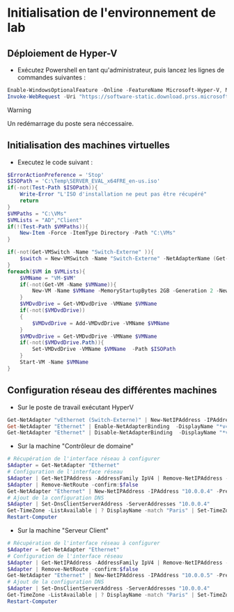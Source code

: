 # Initialisation de l'environnement de lab

## Déploiement de Hyper-V

* Exécutez Powershell en tant qu'administrateur, puis lancez les lignes de commandes suivantes :

```powershell
Enable-WindowsOptionalFeature -Online -FeatureName Microsoft-Hyper-V, Microsoft-Hyper-V-Management-PowerShell -All -NoRestart
Invoke-WebRequest -Uri "https://software-static.download.prss.microsoft.com/sg/download/888969d5-f34g-4e03-ac9d-1f9786c66749/SERVER_EVAL_x64FRE_en-us.iso" -OutFile "SERVER_EVAL_x64FRE_en-us.iso"
```

> [!WARNING]  
> Un redémarrage du poste sera néccessaire.

## Initialisation des machines virtuelles

* Executez le code suivant :

```powershell
$ErrorActionPreference = 'Stop'
$ISOPath = 'C:\Temp\SERVER_EVAL_x64FRE_en-us.iso'
if(-not(Test-Path $ISOPath)){
    Write-Error "L'ISO d'installation ne peut pas être récupéré"
    return
}
$VMPaths = "C:\VMs"
$VMLists = "AD","Client"
if(!(Test-Path $VMPaths)){
    New-Item -Force -ItemType Directory -Path "C:\VMs"
}

if(-not(Get-VMSwitch -Name "Switch-Externe" )){
    $switch = New-VMSwitch -Name "Switch-Externe" -NetAdapterName (Get-NetAdapter | ? {$_.Status -eq "Up" -and $_.Name -notmatch "^v"} | Select-Object -First 1).Name -AllowManagementOS $true
}
foreach($VM in $VMLists){
    $VMName = "VM-$VM"
    if(-not(Get-VM -Name $VMName)){
        New-VM -Name $VMName -MemoryStartupBytes 2GB -Generation 2 -NewVHDPath "$VMPaths\$VMName\Virtual Hard Disks\VM-$VM.vhdx" -NewVHDSizeBytes 60GB -SwitchName $switch.Name
    }
    $VMDvdDrive = Get-VMDvdDrive -VMName $VMName
    if(-not($VMDvdDrive))
    {
        $VMDvdDrive = Add-VMDvdDrive -VMName $VMName
    }
    $VMDvdDrive = Get-VMDvdDrive -VMName $VMName
    if(-not($VMDvdDrive.Path)){
        Set-VMDvdDrive -VMName $VMName  -Path $ISOPath
    }
    Start-VM -Name $VMName
}
```


## Configuration réseau des différentes machines

* Sur le poste de travail exécutant HyperV

```powershell
Get-NetAdapter "vEthernet (Switch-Externe)" | New-NetIPAddress -IPAddress "10.0.0.1" -PrefixLength 24
Get-NetAdapter "Ethernet" | Enable-NetAdapterBinding  -DisplayName "*v4*"
Get-NetAdapter "Ethernet" | Disable-NetAdapterBinding  -DisplayName "*v6*"
```

* Sur la machine "Contrôleur de domaine"

```powershell
# Récupération de l'interface réseau à configurer
$Adapter = Get-NetAdapter "Ethernet"
# Configuration de l'interface réseau
$Adapter | Get-NetIPAddress -AddressFamily IpV4 | Remove-NetIPAddress -confirm:$false
$Adapter | Remove-NetRoute -confirm:$false
Get-NetAdapter "Ethernet" | New-NetIPAddress -IPAddress "10.0.0.4" -PrefixLength 24
# Ajout de la configuration DNS
$Adapter | Set-DnsClientServerAddress -ServerAddresses "10.0.0.4"
Get-TimeZone -ListAvailable | ? DisplayName -match "Paris" | Set-TimeZone
Restart-Computer
```
* Sur la machine "Serveur Client"

```powershell
# Récupération de l'interface réseau à configurer
$Adapter = Get-NetAdapter "Ethernet"
# Configuration de l'interface réseau
$Adapter | Get-NetIPAddress -AddressFamily IpV4 | Remove-NetIPAddress -confirm:$false
$Adapter | Remove-NetRoute -confirm:$false
Get-NetAdapter "Ethernet" | New-NetIPAddress -IPAddress "10.0.0.5" -PrefixLength 24
# Ajout de la configuration DNS
$Adapter | Set-DnsClientServerAddress -ServerAddresses "10.0.0.4"
Get-TimeZone -ListAvailable | ? DisplayName -match "Paris" | Set-TimeZone
Restart-Computer
```